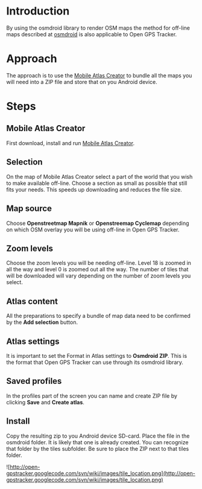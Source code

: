 # Introduction #

By using the osmdroid library to render OSM maps the method for off-line maps described at [osmdroid](http://code.google.com/p/osmdroid/wiki/MobileAtlasCreator) is also applicable to Open GPS Tracker.

# Approach #

The approach is to use the [Mobile Atlas Creator](http://mobac.sourceforge.net/) to bundle all the maps you will need into a ZIP file and store that on you Android device.

# Steps #

## Mobile Atlas Creator ##

First download, install and run [Mobile Atlas Creator](http://mobac.sourceforge.net/).

## Selection ##

On the map of Mobile Atlas Creator select a part of the world that you wish to make available off-line. Choose a section as small as possible that still fits your needs. This speeds up downloading and reduces the file size.

## Map source ##

Choose **Openstreetmap Mapnik** or **Openstreemap Cyclemap** depending on which OSM overlay you will be using off-line in Open GPS Tracker.

## Zoom levels ##

Choose the zoom levels you will be needing off-line. Level 18 is zoomed in all the way and level 0 is zoomed out all the way. The number of tiles that will be downloaded will vary depending on the number of zoom levels you select.

## Atlas content ##

All the preparations to specify a bundle of map data need to be confirmed by the **Add selection** button.

## Atlas settings ##

It is important to set the Format in Atlas settings to **Osmdroid ZIP**. This is the format that Open GPS Tracker can use through its osmdroid library.

## Saved profiles ##

In the profiles part of the screen you can name and create ZIP file by clicking **Save** and **Create atlas**.

## Install ##

Copy the resulting zip to you Android device SD-card. Place the file in the osmdroid folder. It is likely that one is already created. You can recognize that folder by the tiles subfolder. Be sure to place the ZIP next to that tiles folder.

![http://open-gpstracker.googlecode.com/svn/wiki/images/tile_location.png](http://open-gpstracker.googlecode.com/svn/wiki/images/tile_location.png)